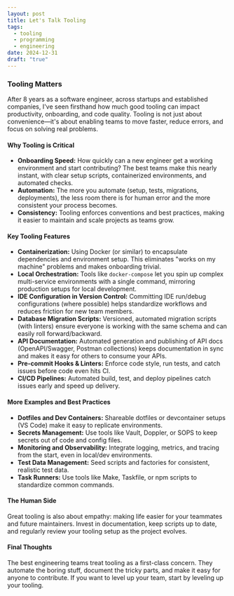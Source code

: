 ```yaml
---
layout: post
title: Let's Talk Tooling
tags:
  - tooling
  - programming
  - engineering
date: 2024-12-31
draft: "true"
---
```


### Tooling Matters

After 8 years as a software engineer, across startups and established companies, I've seen firsthand how much good tooling can impact productivity, onboarding, and code quality. Tooling is not just about convenience—it's about enabling teams to move faster, reduce errors, and focus on solving real problems.

#### Why Tooling is Critical

- **Onboarding Speed:** How quickly can a new engineer get a working environment and start contributing? The best teams make this nearly instant, with clear setup scripts, containerized environments, and automated checks.
- **Automation:** The more you automate (setup, tests, migrations, deployments), the less room there is for human error and the more consistent your process becomes.
- **Consistency:** Tooling enforces conventions and best practices, making it easier to maintain and scale projects as teams grow.

#### Key Tooling Features

- **Containerization:** Using Docker (or similar) to encapsulate dependencies and environment setup. This eliminates "works on my machine" problems and makes onboarding trivial.
- **Local Orchestration:** Tools like `docker-compose` let you spin up complex multi-service environments with a single command, mirroring production setups for local development.
- **IDE Configuration in Version Control:** Committing IDE run/debug configurations (where possible) helps standardize workflows and reduces friction for new team members.
- **Database Migration Scripts:** Versioned, automated migration scripts (with linters) ensure everyone is working with the same schema and can easily roll forward/backward.
- **API Documentation:** Automated generation and publishing of API docs (OpenAPI/Swagger, Postman collections) keeps documentation in sync and makes it easy for others to consume your APIs.
- **Pre-commit Hooks & Linters:** Enforce code style, run tests, and catch issues before code even hits CI.
- **CI/CD Pipelines:** Automated build, test, and deploy pipelines catch issues early and speed up delivery.

#### More Examples and Best Practices

- **Dotfiles and Dev Containers:** Shareable dotfiles or devcontainer setups (VS Code) make it easy to replicate environments.
- **Secrets Management:** Use tools like Vault, Doppler, or SOPS to keep secrets out of code and config files.
- **Monitoring and Observability:** Integrate logging, metrics, and tracing from the start, even in local/dev environments.
- **Test Data Management:** Seed scripts and factories for consistent, realistic test data.
- **Task Runners:** Use tools like Make, Taskfile, or npm scripts to standardize common commands.

#### The Human Side

Great tooling is also about empathy: making life easier for your teammates and future maintainers. Invest in documentation, keep scripts up to date, and regularly review your tooling setup as the project evolves.

#### Final Thoughts

The best engineering teams treat tooling as a first-class concern. They automate the boring stuff, document the tricky parts, and make it easy for anyone to contribute. If you want to level up your team, start by leveling up your tooling.